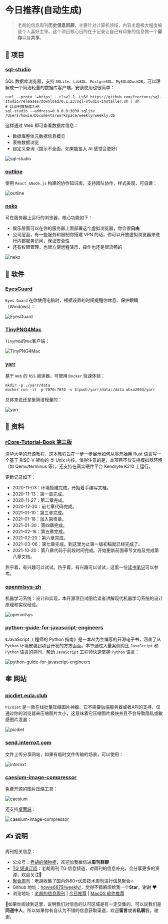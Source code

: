 # 今日推荐(自动生成)

> 老胡的信息周刊**历史信息回顾**，主要针对计算机领域，内容主题极大程度被我个人喜好主导。这个项目核心目的在于记录让自己有印象的信息做一个**留存**以及**共享**。


## 🎯 项目 

### [sql-studio](https://github.com/frectonz/sql-studio)

SQL 数据库浏览器，支持 `SQLite、libSQL、PostgreSQL、MySQL&DuckDB`，可以理解成一个简洁轻量的数据库客户端，安装使用也很简单：

```shell
curl --proto '=https' --tlsv1.2 -LsSf https://github.com/frectonz/sql-studio/releases/download/0.1.23/sql-studio-installer.sh | sh
# 以周刊数据库为例
sql-studio --address=0.0.0.0:3030 sqlite /Users/howie/Documents/workspace/weekly/weekly.db
```

这样通过 Web 即可查看数据库信息：

- 数据库整体元数据信息概览
- 表格数据浏览
- 自定义查询（提示不全面，如果能接入 AI 感觉会更好）

![sql-studio](https://images-1252557999.file.myqcloud.com/uPic/sql-studio.jpg) 

### [outline](https://github.com/outline/outline)

使用 `React &Node.js` 构建的协作知识库，支持团队协作，样式美观，可自建：

![outline](https://images-1252557999.file.myqcloud.com/uPic/outline.jpg) 

### [neko](https://github.com/m1k1o/neko)

可在服务器上运行的浏览器，核心功能如下：

- 娱乐层面可以在你的服务器上面部署这个虚拟浏览器，你会很**自由**
- 公司层面，有一些服务和限制你搭建 VPN 的话，你可以开放虚拟浏览器来进行内部服务访问，保证安全性
- 还有权限管理，也很方便远程演示，操作也还是很流畅的

![neko](https://images-1252557999.file.myqcloud.com/uPic/neko.jpg) 

## 🤖 软件 

### [EyesGuard](https://github.com/avestura/EyesGuard)

`Eyes Guard` 在你使用电脑时，根据设置的时间提醒你休息、保护眼睛（Windows）：

![EyesGuard](https://images-1252557999.file.myqcloud.com/uPic/EyesGuard.jpeg) 

### [TinyPNG4Mac](https://github.com/kyleduo/TinyPNG4Mac)

`TinyPNG`的`Mac`客户端：

![TinyPNG4Mac](https://images-1252557999.file.myqcloud.com/uPic/TinyPNG4Mac.png) 

### [yarr](https://github.com/nkanaev/yarr)

基于 `Web` 的 `RSS` 阅读器，可使用 `Docker` 快速体验：

```shell
mkdir -p ./yarr/data
docker run -it -p 7070:7070 -v $(pwd)/yarr/data:/data wbsu2003/yarr
```

总体来说还是挺简洁轻量的：

![yarr](https://images-1252557999.file.myqcloud.com/uPic/yarr.jpg) 

## 👀 资料 

### [rCore-Tutorial-Book 第三版](https://rcore-os.github.io/rCore-Tutorial-Book-v3/index.html)

清华大学的开源教程，这本教程旨在一步一步展示如何从零开始用 Rust 语言写一个基于 RISC-V 架构的 类 Unix 内核，值得注意的是，本项目不仅支持模拟器环境（如 Qemu/terminus 等），还支持在真实硬件平台 Kendryte K210 上运行。

更新记录如下：

- 2020-11-03：环境搭建完成，开始着手编写文档。
- 2020-11-13：第一章完成。
- 2020-11-27：第二章完成。
- 2020-12-20：前七章代码完成。
- 2021-01-10：第三章完成。
- 2021-01-18：加入第零章。
- 2021-01-30：第四章完成。
- 2021-02-16：第五章完成。
- 2021-02-20：第六章完成。
- 2021-03-06：第七章完成。到这里为止第一版初稿就已经完成了。
- 2021-10-20：第八章代码于前段时间完成。开始更新前面章节文档及完成第八章文档。

热乎着，有兴趣可以试试。热乎着，有兴趣可以试试，这里一份[读书笔记](https://github.com/hemashushu/practice-toy-os-riscv-rust)可以参考。 

### [openmlsys-zh](https://github.com/openmlsys/openmlsys-zh)

机器学习系统：设计和实现，本开源项目试图给读者讲解现代机器学习系统的设计原理和实现经验。

![openmlsys](https://images-1252557999.file.myqcloud.com/uPic/openmlsys.jpg) 

### [python-guide-for-javascript-engineers](https://github.com/luckrnx09/python-guide-for-javascript-engineers)

《JavaScript 工程师的 Python 指南》是一本AI为主编写的开源电子书，涵盖了从 `Python` 环境安装到项目开发的方方面面。本书通过大量案例对比 `JavaScript` 和 `Python` 语言的异同，帮助 `JavaScript` 工程师快速掌握 `Python` 语言：

![python-guide-for-javascript-engineers](https://images-1252557999.file.myqcloud.com/uPic/python-guide-for-javascript-engineers.jpg) 

## 🕸 网站 

### [picdiet.eula.club](https://picdiet.eula.club/)

`Picdiet` 是一款在线批量压缩图片神器，它不需要后端服务器或者API的支持，仅通过你的浏览器来压缩图片大小，这意味着它压缩图片极快并且不会导致隐私或敏感图片泄漏：

![picdiet](https://images-1252557999.file.myqcloud.com/uPic/picdiet.jpg) 

### [send.internxt.com](https://send.internxt.com/)

文件上传分享网站，如果有临时文件传输的场景，可以使用：

![internxt](https://images-1252557999.file.myqcloud.com/uPic/internxt.jpg) 

### [caesium-image-compressor](https://caesium.app/)

免费开源的图片压缩工具：

![caesium](https://images-1252557999.file.myqcloud.com/uPic/caesium.png)

还支持[桌面端](https://github.com/Lymphatus/caesium-image-compressor)：

![caesium-image-compressor](https://images-1252557999.file.myqcloud.com/uPic/caesium-image-compressor.png) 

## ✍️ 说明

周刊相关信息：

- 公众号：[老胡的储物柜](https://images-1252557999.file.myqcloud.com/uPic/ETIbMe.jpg)，欢迎加我微信进**周刊群聊**
- [TG 频道订阅](https://t.me/howie_weekly)：老胡周刊 TG 信息频道，对周刊的信息补充，会分享更多的资源，欢迎关注👏
- [聚合周刊](https://www.fre321.com/weekly)：老胡收集了国内外60+优质技术周刊进行信息聚合🔥
- Github 地址：[howie6879/weekly/](https://github.com/howie6879/weekly/)，觉得不错麻烦给我一个**Star**，谢谢 ❤️
- 浏览地址：[老胡的信息周刊](https://weekly.howie6879.com) | [今日推荐](https://weekly.howie6879.com/recommend/index.html) | [MacOS 软件推荐](https://weekly.howie6879.com/soft/mac.html)

🙌如果你阅读到这里，说明我们对信息的认可区域是有一定交集的，可以说我们是**同道中人**，所以如果你有自认为不错的信息获取渠道，欢迎**留言**或者**私聊**我，谢谢。